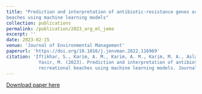 ```yaml
---
title: "Prediction and interpretation of antibiotic-resistance genes occurrence at recreational 
beaches using machine learning models"
collection: publications
permalink: /publication/2023_arg_ml_jema
excerpt: ''
date: 2023-02-15
venue: 'Journal of Environmental Management'
paperurl: 'https://doi.org/10.1016/j.jenvman.2022.116969'
citation: 'Iftikhar, S., Karim, A. M., Karim, A. M., Karim, M. A., Aslam, M., Rubab, F., ... & 
            Yasir, M. (2023). Prediction and interpretation of antibiotic-resistance genes occurrence at 
            recreational beaches using machine learning models. Journal of Environmental Management, 328, 116969.'
---
```


[Download paper here](https://doi.org/10.1016/j.jenvman.2022.116969)